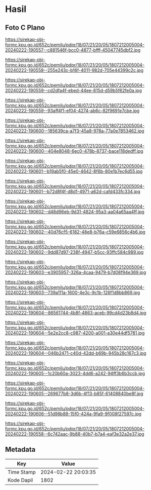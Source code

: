 # Hasil

## Foto C Plano

https://sirekap-obj-formc.kpu.go.id/652c/pemilu/pdpr/18/07/21/20/05/1807212005004-20240222-190557--c881546f-bcc0-4877-bfff-45047745dbf2.jpg

https://sirekap-obj-formc.kpu.go.id/652c/pemilu/pdpr/18/07/21/20/05/1807212005004-20240222-190558--255e243c-b16f-4011-982d-705e44399c2c.jpg

https://sirekap-obj-formc.kpu.go.id/652c/pemilu/pdpr/18/07/21/20/05/1807212005004-20240222-190559--cd2dfa4f-ebed-44ee-815d-d59b5f62fe0a.jpg

https://sirekap-obj-formc.kpu.go.id/652c/pemilu/pdpr/18/07/21/20/05/1807212005004-20240222-190559--93aff4f1-ef04-4274-ab6c-82f9691e7cbe.jpg

https://sirekap-obj-formc.kpu.go.id/652c/pemilu/pdpr/18/07/21/20/05/1807212005004-20240222-190600--185639ca-a7f3-45a8-978a-77a0e7853462.jpg

https://sirekap-obj-formc.kpu.go.id/652c/pemilu/pdpr/18/07/21/20/05/1807212005004-20240222-190600--404e8048-6ec0-478b-8737-bace118dedff.jpg

https://sirekap-obj-formc.kpu.go.id/652c/pemilu/pdpr/18/07/21/20/05/1807212005004-20240222-190601--b19ab5f0-45e0-4642-8f6b-80e1b7ec6d55.jpg

https://sirekap-obj-formc.kpu.go.id/652c/pemilu/pdpr/18/07/21/20/05/1807212005004-20240222-190601--b72d8f4f-d8d1-4971-a62d-cafd433fc334.jpg

https://sirekap-obj-formc.kpu.go.id/652c/pemilu/pdpr/18/07/21/20/05/1807212005004-20240222-190602--d48d96eb-9d31-4824-95a3-aa04a65aa4ff.jpg

https://sirekap-obj-formc.kpu.go.id/652c/pemilu/pdpr/18/07/21/20/05/1807212005004-20240222-190602--40d76cf5-6182-48e8-b76a-c59e6856c4b6.jpg

https://sirekap-obj-formc.kpu.go.id/652c/pemilu/pdpr/18/07/21/20/05/1807212005004-20240222-190602--9dd87d97-238f-4947-b5cc-93ffc584c989.jpg

https://sirekap-obj-formc.kpu.go.id/652c/pemilu/pdpr/18/07/21/20/05/1807212005004-20240222-190603--e3905957-326a-4caa-9479-b7d08f94e369.jpg

https://sirekap-obj-formc.kpu.go.id/652c/pemilu/pdpr/18/07/21/20/05/1807212005004-20240222-190603--739a111a-1600-4e3c-9c1b-126f1d8bb869.jpg

https://sirekap-obj-formc.kpu.go.id/652c/pemilu/pdpr/18/07/21/20/05/1807212005004-20240222-190604--86561744-4b8f-4863-aceb-99cd4d23b8d4.jpg

https://sirekap-obj-formc.kpu.go.id/652c/pemilu/pdpr/18/07/21/20/05/1807212005004-20240222-190604--5e2e2cc8-c987-4200-a001-a30e44df5781.jpg

https://sirekap-obj-formc.kpu.go.id/652c/pemilu/pdpr/18/07/21/20/05/1807212005004-20240222-190604--046b2471-c40d-42dd-b69b-945b28c167c3.jpg

https://sirekap-obj-formc.kpu.go.id/652c/pemilu/pdpr/18/07/21/20/05/1807212005004-20240222-190605--1c20b60a-3023-4dd6-a242-94ff3b6b3ccb.jpg

https://sirekap-obj-formc.kpu.go.id/652c/pemilu/pdpr/18/07/21/20/05/1807212005004-20240222-190605--269677b8-3d6b-4f13-b85f-61408840be8f.jpg

https://sirekap-obj-formc.kpu.go.id/652c/pemilu/pdpr/18/07/21/20/05/1807212005004-20240222-190606--51d98b88-15f0-424a-9fa9-9f008f27597c.jpg

https://sirekap-obj-formc.kpu.go.id/652c/pemilu/pdpr/18/07/21/20/05/1807212005004-20240222-190558--6c742aac-9b88-40b7-b7a4-eaf3e32a2e37.jpg


## Metadata

| Key        | Value               |
| ---------- | ------------------- |
| Time Stamp | 2024-02-22 20:03:35 |
| Kode Dapil | 1802                |



